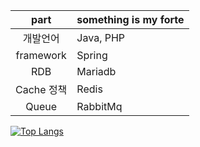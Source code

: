 <!--
![Anurag's github stats](https://github-readme-stats.vercel.app/api?username=skok1025&show_icons=true&theme=radical)
-->
|part|something is my forte|
|:------:|---|
|개발언어|Java, PHP|
|framework|Spring|
|RDB|Mariadb|
|Cache 정책|Redis|
|Queue|RabbitMq|

[![Top Langs](https://github-readme-stats.vercel.app/api/top-langs/?username=skok1025&layout=compact&show_icons=true&theme=radical)](https://github.com/skok1025/github-readme-stats)

